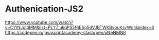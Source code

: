 # Authenication-JS2
https://www.youtube.com/watch?v=CYlNJpltjMM&list=PLY7_ukqPS5f6ESp5dVJBTWKBvouKsvWdr&index=6
https://codepen.io/javascriptacademy-stash/pen/oNeNMNR